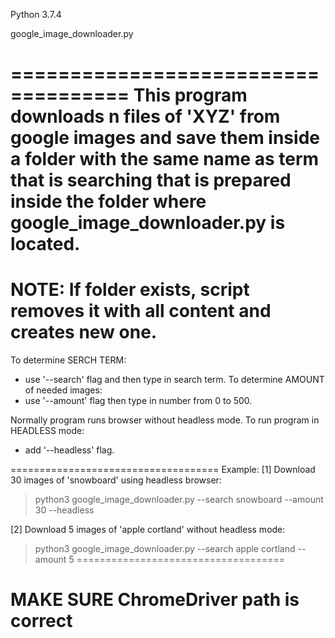 Python 3.7.4

google_image_downloader.py

====================================
This program downloads n files of 'XYZ' from google images and save them inside a folder
with the same name as term that is searching that is prepared inside the folder where google_image_downloader.py is located.
====================================
NOTE: If folder exists, script removes it with all content and creates new one.
====================================

To determine SERCH TERM:
- use '--search' flag and then type in search term.
To determine AMOUNT of needed images:
- use '--amount' flag then type in number from 0 to 500.

Normally program runs browser without headless mode.
To run program in HEADLESS mode:
- add '--headless' flag.

====================================
Example:
[1] Download 30 images of 'snowboard' using headless browser:
> python3 google_image_downloader.py --search snowboard --amount 30 --headless

[2] Download 5 images of 'apple cortland' without headless mode:
> python3 google_image_downloader.py --search apple cortland --amount 5
====================================



MAKE SURE ChromeDriver path is correct
====================================
